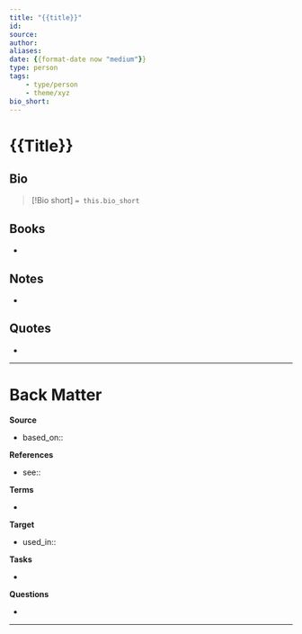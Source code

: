 ```yaml
---
title: "{{title}}"
id:
source:
author:
aliases:
date: {{format-date now "medium"}}
type: person
tags: 
    - type/person
    - theme/xyz
bio_short:
---
```


# {{Title}}

##  Bio
<!-- Short biography of the AUTHOR -->

> [!Bio short]
> `= this.bio_short`



## Books
<!-- Only most important I‘ve read -->
- 

## Notes
<!-- The main content of my thoughts really -->
- 


## Quotes
<!-- Notable quotes with reference to their page or location -->
- 

---
# Back Matter

**Source**
<!-- Always keep a link to the source- --> 
- based_on::

**References**
<!-- Links to pages not referenced in the content. -->
- see:: 

**Terms**
<!-- Links to definition pages. -->
- 

**Target**
<!-- Link to project note or externaly published content. -->
- used_in::

**Tasks**
<!-- What remains to be done with this note? --> 
- 

**Questions**
<!-- What remains for you to consider? --> 
- 

---
